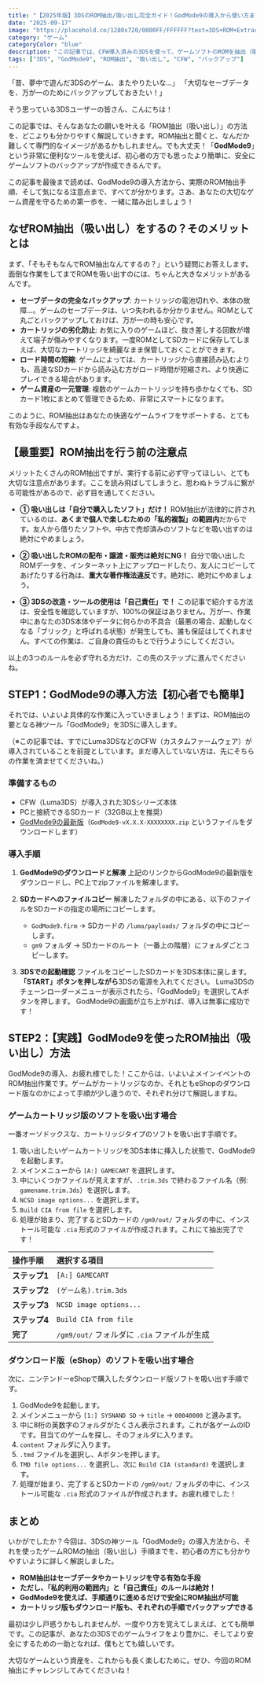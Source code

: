 ```yaml
---
title: "【2025年版】3DSのROM抽出/吸い出し完全ガイド！GodMode9の導入から使い方まで初心者向けに徹底解説"
date: "2025-09-17"
image: "https://placehold.co/1280x720/0000FF/FFFFFF?text=3DS+ROM+Extraction"
category: "ゲーム"
categoryColor: "blue"
description: "この記事では、CFW導入済みの3DSを使って、ゲームソフトのROMを抽出（吸い出し）する方法を初心者向けに徹底解説します。GodMode9の導入から、カートリッジ版・ダウンロード版それぞれの詳しい手順、注意点まで、あなたのゲームライフをサポートします。"
tags: ["3DS", "GodMode9", "ROM抽出", "吸い出し", "CFW", "バックアップ"]
---
```


「昔、夢中で遊んだ3DSのゲーム、またやりたいな…」
「大切なセーブデータを、万が一のためにバックアップしておきたい！」

そう思っている3DSユーザーの皆さん、こんにちは！

この記事では、そんなあなたの願いを叶える「ROM抽出（吸い出し）」の方法を、どこよりも分かりやすく解説していきます。ROM抽出と聞くと、なんだか難しくて専門的なイメージがあるかもしれません。でも大丈夫！「**GodMode9**」という非常に便利なツールを使えば、初心者の方でも思ったより簡単に、安全にゲームソフトのバックアップが作成できるんです。

この記事を最後まで読めば、GodMode9の導入方法から、実際のROM抽出手順、そして気になる注意点まで、すべてが分かります。さあ、あなたの大切なゲーム資産を守るための第一歩を、一緒に踏み出しましょう！

## なぜROM抽出（吸い出し）をするの？そのメリットとは

まず、「そもそもなんでROM抽出なんてするの？」という疑問にお答えします。面倒な作業をしてまでROMを吸い出すのには、ちゃんと大きなメリットがあるんです。

* **セーブデータの完全なバックアップ**: カートリッジの電池切れや、本体の故障…。ゲームのセーブデータは、いつ失われるか分かりません。ROMとして丸ごとバックアップしておけば、万が一の時も安心です。
* **カートリッジの劣化防止**: お気に入りのゲームほど、抜き差しする回数が増えて端子が傷みやすくなります。一度ROMとしてSDカードに保存してしまえば、大切なカートリッジを綺麗なまま保管しておくことができます。
* **ロード時間の短縮**: ゲームによっては、カートリッジから直接読み込むよりも、高速なSDカードから読み込む方がロード時間が短縮され、より快適にプレイできる場合があります。
* **ゲーム資産の一元管理**: 複数のゲームカートリッジを持ち歩かなくても、SDカード1枚にまとめて管理できるため、非常にスマートになります。

このように、ROM抽出はあなたの快適なゲームライフをサポートする、とても有効な手段なんですよ。

## 【最重要】ROM抽出を行う前の注意点

メリットたくさんのROM抽出ですが、実行する前に必ず守ってほしい、とても大切な注意点があります。ここを読み飛ばしてしまうと、思わぬトラブルに繋がる可能性があるので、必ず目を通してください。

* **① 吸い出しは「自分で購入したソフト」だけ！**
    ROM抽出が法律的に許されているのは、**あくまで個人で楽しむための「私的複製」の範囲内**だからです。友人から借りたソフトや、中古で売却済みのソフトなどを吸い出すのは絶対にやめましょう。

* **② 吸い出したROMの配布・譲渡・販売は絶対にNG！**
    自分で吸い出したROMデータを、インターネット上にアップロードしたり、友人にコピーしてあげたりする行為は、**重大な著作権法違反**です。絶対に、絶対にやめましょう。

* **③ 3DSの改造・ツールの使用は「自己責任」で！**
    この記事で紹介する方法は、安全性を確認していますが、100%の保証はありません。万が一、作業中にあなたの3DS本体やデータに何らかの不具合（最悪の場合、起動しなくなる「ブリック」と呼ばれる状態）が発生しても、誰も保証はしてくれません。すべての作業は、ご自身の責任のもとで行うようにしてください。

以上の3つのルールを必ず守れる方だけ、この先のステップに進んでくださいね。

## STEP1：GodMode9の導入方法【初心者でも簡単】

それでは、いよいよ具体的な作業に入っていきましょう！まずは、ROM抽出の要となる神ツール「GodMode9」を3DSに導入します。

（※この記事では、すでにLuma3DSなどのCFW（カスタムファームウェア）が導入されていることを前提としています。まだ導入していない方は、先にそちらの作業を済ませてくださいね。）

### 準備するもの

* CFW（Luma3DS）が導入された3DSシリーズ本体
* PCと接続できるSDカード（32GB以上を推奨）
* [GodMode9の最新版](https://github.com/hax0kartik/GodMode9/releases)（`GodMode9-vX.X.X-XXXXXXXX.zip` というファイルをダウンロードします）

### 導入手順

1.  **GodMode9のダウンロードと解凍**
    上記のリンクからGodMode9の最新版をダウンロードし、PC上でzipファイルを解凍します。

2.  **SDカードへのファイルコピー**
    解凍したフォルダの中にある、以下のファイルをSDカードの指定の場所にコピーします。
    * `GodMode9.firm` → SDカードの `/luma/payloads/` フォルダの中にコピーします。
    * `gm9` フォルダ → SDカードのルート（一番上の階層）にフォルダごとコピーします。

3.  **3DSでの起動確認**
    ファイルをコピーしたSDカードを3DS本体に戻します。
    **「START」ボタンを押しながら**3DSの電源を入れてください。
    Luma3DSのチェーンローダーメニューが表示されたら、「GodMode9」を選択してAボタンを押します。
    GodMode9の画面が立ち上がれば、導入は無事に成功です！

## STEP2：【実践】GodMode9を使ったROM抽出（吸い出し）方法

GodMode9の導入、お疲れ様でした！ここからは、いよいよメインイベントのROM抽出作業です。ゲームがカートリッジなのか、それともeShopのダウンロード版なのかによって手順が少し違うので、それぞれ分けて解説しますね。

### ゲームカートリッジ版のソフトを吸い出す場合

一番オーソドックスな、カートリッジタイプのソフトを吸い出す手順です。

1.  吸い出したいゲームカートリッジを3DS本体に挿入した状態で、GodMode9を起動します。
2.  メインメニューから `[A:] GAMECART` を選択します。
3.  中にいくつかファイルが見えますが、`.trim.3ds` で終わるファイル名（例: `gamename.trim.3ds`）を選択します。
4.  `NCSD image options...` を選択します。
5.  `Build CIA from file` を選択します。
6.  処理が始まり、完了するとSDカードの `/gm9/out/` フォルダの中に、インストール可能な `.cia` 形式のファイルが作成されます。これにて抽出完了です！

| 操作手順 | 選択する項目 |
| :--- | :--- |
| **ステップ1** | `[A:] GAMECART` |
| **ステップ2** | `(ゲーム名).trim.3ds` |
| **ステップ3** | `NCSD image options...` |
| **ステップ4** | `Build CIA from file` |
| **完了** | `/gm9/out/` フォルダに `.cia` ファイルが生成 |

### ダウンロード版（eShop）のソフトを吸い出す場合

次に、ニンテンドーeShopで購入したダウンロード版ソフトを吸い出す手順です。

1.  GodMode9を起動します。
2.  メインメニューから `[1:] SYSNAND SD` → `title` → `00040000` と進みます。
3.  中に8桁の英数字のフォルダがたくさん表示されます。これが各ゲームのIDです。目当てのゲームを探し、そのフォルダに入ります。
4.  `content` フォルダに入ります。
5.  `.tmd` ファイルを選択し、Aボタンを押します。
6.  `TMD file options...` を選択し、次に `Build CIA (standard)` を選択します。
7.  処理が始まり、完了するとSDカードの `/gm9/out/` フォルダの中に、インストール可能な `.cia` 形式のファイルが作成されます。お疲れ様でした！

## まとめ

いかがでしたか？今回は、3DSの神ツール「GodMode9」の導入方法から、それを使ったゲームROMの抽出（吸い出し）手順までを、初心者の方にも分かりやすいように詳しく解説しました。

* **ROM抽出はセーブデータやカートリッジを守る有効な手段**
* **ただし、「私的利用の範囲内」と「自己責任」のルールは絶対！**
* **GodMode9を使えば、手順通りに進めるだけで安全にROM抽出が可能**
* **カートリッジ版もダウンロード版も、それぞれの手順でバックアップできる**

最初は少し戸惑うかもしれませんが、一度やり方を覚えてしまえば、とても簡単です。この記事が、あなたの3DSでのゲームライフをより豊かに、そしてより安全にするための一助となれば、僕もとても嬉しいです。

大切なゲームという資産を、これからも長く楽しむために。ぜひ、今回のROM抽出にチャレンジしてみてくださいね！

